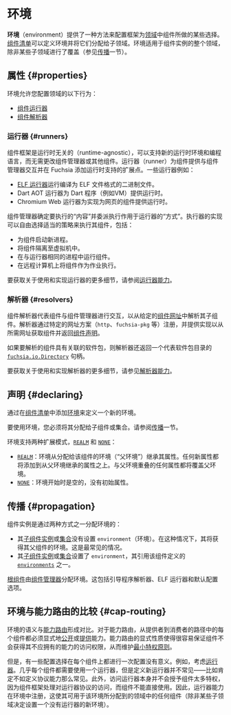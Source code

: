 <!--
# Environments
 -->
# 环境

<!--
*Environments* provide a way to configure certain choices the framework makes
for components in a [realm][doc-realms].
[Component manifests][doc-component-manifests] may define environments and
assign them to child realms. An environment applies to a component instance's
entire realm, unless some sub-realm overrides it (see
[Propagation](#propagation)).
 -->
**环境**（environment）提供了一种方法来配置框架为[领域][doc-realms]中组件所做的某些选择。[组件清单][doc-component-manifests]可以定义环境并将它们分配给子领域。环境适用于组件实例的整个领域，除非某些子领域进行了覆盖（参见[传播](#propagation)一节）。

<!--
## Properties {#properties}
 -->
## 属性 {#properties}

<!--
Environments let you configure the following behavior of a realm:
 -->
环境允许您配置领域的以下行为：

<!--
-   [Component runners](#runners)
-   [Component resolvers](#resolvers)
 -->
-   [组件运行器](#runners)
-   [组件解析器](#resolvers)

<!--
### Runners {#runners}
 -->
### 运行器 {#runners}

<!--
The component framework is runtime-agnostic and can support new runtime
environments and programming languages without requiring changes to
component manager or to other components. Runners provide the extension point
for components to interact with component manager and add runtime support to
Fuchsia. Some example runners are:
 -->
组件框架是运行时无关的（runtime-agnostic），可以支持新的运行时环境和编程语言，而无需更改组件管理器或其他组件。运行器（runner）为组件提供与组件管理器交互并在 Fuchsia 添加运行时支持的扩展点。一些运行器例如：

<!--
-   The [ELF runner][elf-runner] runs binaries compiled to the ELF file format.
-   The Dart AOT runner provides a runtime for Dart programs, such as a VM.
-   The Chromium web runner provides a runtime for components implemented as web
    pages.
 -->
-   [ELF 运行器][elf-runner]运行编译为 ELF 文件格式的二进制文件。
-   Dart AOT 运行器为 Dart 程序（例如VM）提供运行时。
-   Chromium Web 运行器为实现为网页的组件提供运行时。

<!--
Component manager identifies _what_ to execute and delegates _how_ execution
works to the runner. Runner implementations are free to choose an appropriate
strategy for executing their components, including:
 -->
组件管理器确定要执行的“内容”并委派执行作用于运行器的“方式”。执行器的实现可以自由选择适当的策略来执行其组件，包括：

<!--
-   Start a new process for the component.
-   Isolate the component within a virtual machine.
-   Run the component in the same process as the runner.
-   Execute the component as a job on a remote computer.
 -->
-   为组件启动新进程。
-   将组件隔离至虚拟机中。
-   在与运行器相同的进程中运行组件。
-   在远程计算机上将组件作为作业执行。

<!--
For more details on using and implementing runners, see
[runner capabilities](capabilities/runners.md).
 -->
要获取关于使用和实现运行器的更多细节，请参阅[运行器能力](capabilities/runners.md)。

<!--
### Resolvers {#resolvers}
 -->
### 解析器 {#resolvers}

<!--
Component resolvers interact with component manager on behalf of a component to
resolve its children from a given [component URL][glossary.component-url].
Resolvers are registered with a particular URL scheme (`http`, `fuchsia-pkg`, etc.)
and provide an implementation to fetch the component from the desired URL and
return a [component declaration][glossary.component-declaration].
 -->
组件解析器代表组件与组件管理器进行交互，以从给定的[组件网址][glossary.component-url]中解析其子组件。解析器通过特定的网址方案（`http`、`fuchsia-pkg` 等）注册，并提供实现以从所需网址获取组件并返回[组件声明][glossary.component-declaration]。

<!--
If the component being resolved has an associated package, the resolver also
returns a [`fuchsia.io.Directory`][fidl-directory] handle representing the
package directory.
 -->
如果要解析的组件具有关联的软件包，则解析器还返回一个代表软件包目录的 [`fuchsia.io.Directory`][fidl-directory] 句柄。

<!--
For more details on using and implementing resolvers, see
[resolver capabilities](capabilities/resolvers.md).
 -->
要获取关于使用和实现解析器的更多细节，请参见[解析器能力](capabilities/resolvers.md)。

<!--
## Declaring {#declaring}
 -->
## 声明 {#declaring}

<!--
Define a new environment by adding an [environments][doc-environments]
declaration to a [component manifest][doc-component-manifests].
 -->
通过在[组件清单][doc-component-manifests]中添加[环境][doc-environments]来定义一个新的环境。

<!--
For an environment to be used, you must assign it to a child or collection. See
[Propagation](#propagation).
 -->
要使用环境，您必须将其分配给子组件或集合。请参阅[传播](#propagation)一节。

<!--
Environments support two modes of extension, [`REALM`][fidl-extends] or
[`NONE`][fidl-extends]:
 -->
环境支持两种扩展模式，[`REALM`][fidl-extends] 和 [`NONE`][fidl-extends]：

<!--
-   [`REALM`][fidl-extends]: The environment inherits its properties from the
    environment that was assigned to this component (the "parent environment").
    Any new properties will be added on top of those inherited from the parent
    environment. Any properties that overlap with the parent environment will
    override the parent.
-   [`NONE`][fidl-extends]: The environment starts empty, with no initial
    properties.
 -->
-   [`REALM`][fidl-extends]：环境从分配给该组件的环境（“父环境”）继承其属性。任何新属性都将添加到从父环境继承的属性之上。与父环境重叠的任何属性都将覆盖父环境。
-   [`NONE`][fidl-extends]：环境开始时是空的，没有初始属性。

<!--
## Propagation {#propagation}
 -->
## 传播 {#propagation}

<!--
A component instance is assigned an environment in one of two ways:
 -->
组件实例是通过两种方式之一分配环境的：

<!--
-   Its [child][doc-children] or [collection][doc-collections] does not
    have `environment` set. In this case, it will receive its parent's
    environment. This is the most common case.
-   Its [child][doc-children] or [collection][doc-collections] sets
    `environment`, which refers to one of the [`environments`][doc-environments]
    defined by this component.
 -->
-   其[子组件实例][doc-children]或[集合][doc-collections]没有设置 `environment`（环境）。在这种情况下，其将获得其父组件的环境。这是最常见的情况。
-   其[子组件实例][doc-children]或[集合][doc-collections]设置了 `environment`，其引用该组件定义的 [`environments`][doc-environments] 之一。

<!--
The [root component][doc-root-component] is assigned an environment by
[component manager][doc-component-manager]. This includes a bootstrap resolver,
the [ELF runner][doc-elf-runner], and default configuration options.
 -->
[根组件][doc-root-component]由[组件管理器][doc-component-manager]分配环境。这包括引导程序解析器、ELF 运行器和默认配置选项。

<!--
## Environments vs. capability routing {#cap-routing}
 -->
## 环境与能力路由的比较 {#cap-routing}

<!--
The semantics of environments contrast with
[capability routing][doc-capability-routing]. With capability routing, a
capability must be explicitly [exposed][doc-expose] or [offered][doc-offer] by
every component in the path from the provider to the consumer. The explicit
nature of capability routing makes it easy to guarantee that components don't
receive access to capabilities they shouldn't have, thus maintaining the
[principle of least privilege][wiki-least-privilege].
 -->
环境的语义与[能力路由][doc-capability-routing]形成对比。对于能力路由，从提供者到消费者的路径中的每个组件都必须显式地[公开][doc-expose]或[提供][doc-offer]能力。能力路由的显式性质使得很容易保证组件不会获得其不应拥有的能力的访问权限，从而维护[最小特权原则][wiki-least-privilege]。

<!--
However, there are some configuration choices that don't make sense to configure
on a per-component basis. For example, consider [runners][doc-runners]. Almost
every component needs to use a runner, but defining a new runner is not very
common -- certainly less common than defining a protocol capability, for
instance. Furthermore, access to a runner doesn't inherently grant a component
much privilege, for the component framework mediates access to the runner's
protocol and the component can't use that protocol directly. Therefore, runner
capabilities are registered in an environment, which makes them available to any
component in the realm to which that environment was assigned (unless some
sub-realm decides to set a new environment with the runner absent).
 -->
但是，有一些配置选择在每个组件上都进行一次配置没有意义。例如，考虑[运行器][doc-runners]。几乎每个组件都需要使用一个运行器，但是定义新运行器并不常见——比如肯定不如定义协议能力那么常见。此外，访问运行器本身并不会授予组件太多特权，因为组件框架处理对运行器协议的访问，而组件不能直接使用。因此，运行器能力在环境中注册，这使其可用于该环境所分配到的领域中的任何组件（除非某些子领域决定设置一个没有运行器的新环境）。

[glossary.component-url]: /glossary/README.md#component-url
[glossary.component-declaration]: /glossary/README.md#component-declaration
[doc-capability-routing]: ./capabilities/README.md#routing
[doc-children]: https://fuchsia.dev/reference/cml#children
[doc-collections]: https://fuchsia.dev/reference/cml#collections
[doc-component-manager]: ./component_manager.md
[doc-root-component]: ./component_manager.md#booting-the-system
[doc-component-manifests]: ./component_manifests.md
[doc-elf-runner]: ./elf_runner.md
[doc-environments]: https://fuchsia.dev/reference/cml#environments
[doc-expose]: https://fuchsia.dev/reference/cml#expose
[doc-offer]: https://fuchsia.dev/reference/cml#offer
[doc-realms]: ./realms.md
[doc-runners]: ./capabilities/runners.md
[doc-use]: https://fuchsia.dev/reference/cml#use
[elf-runner]: /concepts/components/v2/elf_runner.md
[fidl-directory]: /sdk/fidl/fuchsia.io/directory.fidl
[fidl-extends]: /sdk/fidl/fuchsia.component.decl/environment.fidl
[wiki-least-privilege]: https://en.wikipedia.org/wiki/Principle_of_least_privilege
